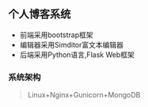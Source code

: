 ## 个人博客系统
* 前端采用bootstrap框架
* 编辑器采用Simditor富文本编辑器
* 后端采用Python语言,Flask Web框架

### 系统架构
> Linux+Nginx+Gunicorn+MongoDB
